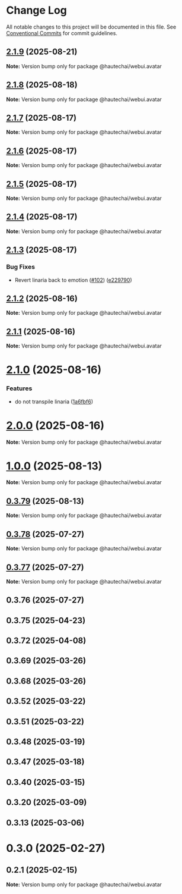 # Change Log

All notable changes to this project will be documented in this file.
See [Conventional Commits](https://conventionalcommits.org) for commit guidelines.

## [2.1.9](https://github.com/HautechAI/webui/compare/@hautechai/webui.avatar@2.1.8...@hautechai/webui.avatar@2.1.9) (2025-08-21)

**Note:** Version bump only for package @hautechai/webui.avatar

## [2.1.8](https://github.com/HautechAI/webui/compare/@hautechai/webui.avatar@2.1.7...@hautechai/webui.avatar@2.1.8) (2025-08-18)

**Note:** Version bump only for package @hautechai/webui.avatar

## [2.1.7](https://github.com/HautechAI/webui/compare/@hautechai/webui.avatar@2.1.6...@hautechai/webui.avatar@2.1.7) (2025-08-17)

**Note:** Version bump only for package @hautechai/webui.avatar

## [2.1.6](https://github.com/HautechAI/webui/compare/@hautechai/webui.avatar@2.1.5...@hautechai/webui.avatar@2.1.6) (2025-08-17)

**Note:** Version bump only for package @hautechai/webui.avatar

## [2.1.5](https://github.com/HautechAI/webui/compare/@hautechai/webui.avatar@2.1.4...@hautechai/webui.avatar@2.1.5) (2025-08-17)

**Note:** Version bump only for package @hautechai/webui.avatar

## [2.1.4](https://github.com/HautechAI/webui/compare/@hautechai/webui.avatar@2.1.3...@hautechai/webui.avatar@2.1.4) (2025-08-17)

**Note:** Version bump only for package @hautechai/webui.avatar

## [2.1.3](https://github.com/HautechAI/webui/compare/@hautechai/webui.avatar@2.1.2...@hautechai/webui.avatar@2.1.3) (2025-08-17)

### Bug Fixes

- Revert linaria back to emotion ([#102](https://github.com/HautechAI/webui/issues/102)) ([e229790](https://github.com/HautechAI/webui/commit/e229790dae8eba4b3037bbe41365e5a73ab7f6dc))

## [2.1.2](https://github.com/HautechAI/webui/compare/@hautechai/webui.avatar@2.1.1...@hautechai/webui.avatar@2.1.2) (2025-08-16)

**Note:** Version bump only for package @hautechai/webui.avatar

## [2.1.1](https://github.com/HautechAI/webui/compare/@hautechai/webui.avatar@2.1.0...@hautechai/webui.avatar@2.1.1) (2025-08-16)

**Note:** Version bump only for package @hautechai/webui.avatar

# [2.1.0](https://github.com/HautechAI/webui/compare/@hautechai/webui.avatar@1.0.0...@hautechai/webui.avatar@2.1.0) (2025-08-16)

### Features

- do not transpile linaria ([1a6fbf6](https://github.com/HautechAI/webui/commit/1a6fbf6353a0e5028040006b5045170cf83f1ba0))

# [2.0.0](https://github.com/HautechAI/webui/compare/@hautechai/webui.avatar@1.0.0...@hautechai/webui.avatar@2.0.0) (2025-08-16)

**Note:** Version bump only for package @hautechai/webui.avatar

# [1.0.0](https://github.com/HautechAI/webui/compare/@hautechai/webui.avatar@0.3.79...@hautechai/webui.avatar@1.0.0) (2025-08-13)

**Note:** Version bump only for package @hautechai/webui.avatar

## [0.3.79](https://github.com/HautechAI/webui/compare/@hautechai/webui.avatar@0.3.78...@hautechai/webui.avatar@0.3.79) (2025-08-13)

**Note:** Version bump only for package @hautechai/webui.avatar

## [0.3.78](https://github.com/HautechAI/webui/compare/@hautechai/webui.avatar@0.3.77...@hautechai/webui.avatar@0.3.78) (2025-07-27)

**Note:** Version bump only for package @hautechai/webui.avatar

## [0.3.77](https://github.com/HautechAI/webui/compare/@hautechai/webui.avatar@0.3.76...@hautechai/webui.avatar@0.3.77) (2025-07-27)

**Note:** Version bump only for package @hautechai/webui.avatar

## 0.3.76 (2025-07-27)

## 0.3.75 (2025-04-23)

## 0.3.72 (2025-04-08)

## 0.3.69 (2025-03-26)

## 0.3.68 (2025-03-26)

## 0.3.52 (2025-03-22)

## 0.3.51 (2025-03-22)

## 0.3.48 (2025-03-19)

## 0.3.47 (2025-03-18)

## 0.3.40 (2025-03-15)

## 0.3.20 (2025-03-09)

## 0.3.13 (2025-03-06)

# 0.3.0 (2025-02-27)

## 0.2.1 (2025-02-15)

**Note:** Version bump only for package @hautechai/webui.avatar
